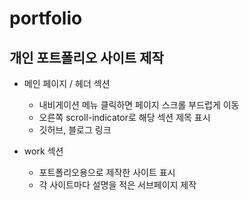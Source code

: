 # portfolio
## 개인 포트폴리오 사이트 제작

- 메인 페이지 / 헤더 섹션
  - 내비게이션 메뉴 클릭하면 페이지 스크롤 부드럽게 이동
  - 오른쪽 scroll-indicator로 해당 섹션 제목 표시
  - 깃허브, 블로그 링크
  
- work 섹션
  - 포트폴리오용으로 제작한 사이트 표시
  - 각 사이트마다 설명을 적은 서브페이지 제작
